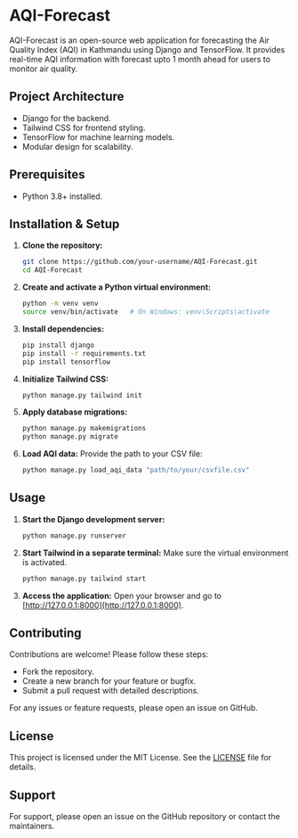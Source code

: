 # AQI-Forecast

AQI-Forecast is an open-source web application for forecasting the Air Quality Index (AQI) in Kathmandu using Django and TensorFlow. It provides real-time AQI information with forecast upto 1 month ahead for users to monitor air quality.

## Project Architecture

- Django for the backend.
- Tailwind CSS for frontend styling.
- TensorFlow for machine learning models.
- Modular design for scalability.

## Prerequisites

- Python 3.8+ installed.


## Installation & Setup

1. **Clone the repository:**

   ```bash
   git clone https://github.com/your-username/AQI-Forecast.git
   cd AQI-Forecast
   ```

2. **Create and activate a Python virtual environment:**

   ```bash
   python -m venv venv
   source venv/bin/activate   # On Windows: venv\Scripts\activate
   ```

3. **Install dependencies:**

   ```bash
   pip install django
   pip install -r requirements.txt
   pip install tensorflow
   ```

4. **Initialize Tailwind CSS:**

   ```bash
   python manage.py tailwind init
   ```

5. **Apply database migrations:**

   ```bash
   python manage.py makemigrations
   python manage.py migrate
   ```

6. **Load AQI data:**
   Provide the path to your CSV file:
   ```bash
   python manage.py load_aqi_data "path/to/your/csvfile.csv"
   ```

## Usage

1. **Start the Django development server:**

   ```bash
   python manage.py runserver
   ```

2. **Start Tailwind in a separate terminal:**
   Make sure the virtual environment is activated.

   ```bash
   python manage.py tailwind start
   ```

3. **Access the application:**
   Open your browser and go to [http://127.0.0.1:8000](http://127.0.0.1:8000).

## Contributing

Contributions are welcome! Please follow these steps:

- Fork the repository.
- Create a new branch for your feature or bugfix.
- Submit a pull request with detailed descriptions.

For any issues or feature requests, please open an issue on GitHub.

## License

This project is licensed under the MIT License. See the [LICENSE](LICENSE) file for details.

## Support

For support, please open an issue on the GitHub repository or contact the maintainers.
